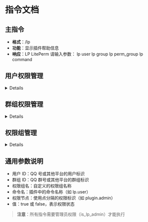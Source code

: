 # 指令文档

## 主指令

- **格式**：/lp
- **功能**：显示插件帮助信息
- **响应**：LP LitePerm 请输入参数： lp user lp group lp perm_group lp command

## 用户权限管理

<details>

### `lp user` - 用户权限管理

- **格式**：`lp user <用户ID> <操作类型> <操作> [目标] [值]`
- **操作类型**：
  - `permission` - 权限节点操作
  - `parent` - 权限组继承操作
  - `perm_group` - 权限组管理

#### 用户权限节点操作 (`permission`)

| 操作    | 格式                                              | 示例                                           | 说明             |
| ------- | ------------------------------------------------- | ---------------------------------------------- | ---------------- |
| `set`   | `lp user <ID> permission set <节点> <true/false>` | `lp user 123 permission set admin.access true` | 设置权限节点状态 |
| `del`   | `lp user <ID> permission del <节点>`              | `lp user 123 permission del user.edit`         | 删除权限节点     |
| `check` | `lp user <ID> permission check <节点>`            | `lp user 123 permission check plugin.admin`    | 检查是否拥有权限 |
| `list`  | `lp user <ID> permission list`                    | `lp user 123 permission list`                  | 列出用户所有权限 |

#### 用户权限组继承操作 (`parent`)

| 操作  | 格式                               | 示例                                 | 说明               |
| ----- | ---------------------------------- | ------------------------------------ | ------------------ |
| `add` | `lp user <ID> parent add <权限组>` | `lp user 123 parent add admin_group` | 添加继承的权限组   |
| `del` | `lp user <ID> parent del <权限组>` | `lp user 123 parent del vip_group`   | 移除继承的权限组   |
| `set` | `lp user <ID> parent set <权限组>` | `lp user 123 parent set admin_group` | 覆盖为权限组的权限 |

#### 用户权限组管理 (`perm_group`)

| 操作  | 格式                                   | 示例                               | 说明             |
| ----- | -------------------------------------- | ---------------------------------- | ---------------- |
| `add` | `lp user <ID> perm_group add <权限组>` | `lp user 123 perm_group add vip`   | 添加用户到权限组 |
| `del` | `lp user <ID> perm_group del <权限组>` | `lp user 123 perm_group del guest` | 从权限组移除用户 |

</details>

## 群组权限管理

<details>

### `lp group` - 群组权限管理

- **格式**：`lp group <群组ID> <操作类型> <操作> [目标] [值]`
- **操作类型**：
  - `permission` - 权限节点操作
  - `parent` - 权限组继承操作
  - `perm_group` - 权限组管理

#### 群权限节点操作 (`permission`)

| 操作    | 格式                                               | 示例                                            | 说明             |
| ------- | -------------------------------------------------- | ----------------------------------------------- | ---------------- |
| `set`   | `lp group <ID> permission set <节点> <true/false>` | `lp group 456 permission set group.manage true` | 设置权限节点状态 |
| `del`   | `lp group <ID> permission del <节点>`              | `lp group 456 permission del group.kick`        | 删除权限节点     |
| `check` | `lp group <ID> permission check <节点>`            | `lp group 456 permission check plugin.admin`    | 检查是否拥有权限 |
| `list`  | `lp group <ID> permission list`                    | `lp group 456 permission list`                  | 列出群组所有权限 |

#### 群权限组继承操作 (`parent`)

| 操作  | 格式                                | 示例                                  | 说明               |
| ----- | ----------------------------------- | ------------------------------------- | ------------------ |
| `add` | `lp group <ID> parent add <权限组>` | `lp group 456 parent add group_admin` | 添加继承的权限组   |
| `del` | `lp group <ID> parent del <权限组>` | `lp group 456 parent del group_vip`   | 移除继承的权限组   |
| `set` | `lp group <ID> parent set <权限组>` | `lp group 456 parent set group_admin` | 覆盖为权限组的权限 |

#### 群权限组管理 (`perm_group`)

| 操作  | 格式                                    | 示例                                | 说明             |
| ----- | --------------------------------------- | ----------------------------------- | ---------------- |
| `add` | `lp group <ID> perm_group add <权限组>` | `lp group 456 perm_group add vip`   | 添加群组到权限组 |
| `del` | `lp group <ID> perm_group del <权限组>` | `lp group 456 perm_group del guest` | 从权限组移除群组 |

</details>

## 权限组管理

<details>

### `lp perm_group` - 权限组管理

- **格式**：`lp perm_group <权限组名> <操作类型> <操作> [目标] [值]`
- **操作类型**：
  - `permission` - 权限节点操作
  - `parent` - 权限组继承操作
  - `to` - 权限组管理

#### 权限节点操作 (`permission`)

| 操作    | 格式                                                      | 示例                                                | 说明               |
| ------- | --------------------------------------------------------- | --------------------------------------------------- | ------------------ |
| `set`   | `lp perm_group <组名> permission set <节点> <true/false>` | `lp perm_group admin permission set system.* true`  | 设置权限节点状态   |
| `del`   | `lp perm_group <组名> permission del <节点>`              | `lp perm_group admin permission del user.edit`      | 删除权限节点       |
| `check` | `lp perm_group <组名> permission check <节点>`            | `lp perm_group admin permission check plugin.admin` | 检查是否拥有权限   |
| `list`  | `lp perm_group <组名> permission list`                    | `lp perm_group admin permission list`               | 列出权限组所有权限 |

#### 权限组继承操作 (`parent`)

| 操作  | 格式                                       | 示例                                 | 说明               |
| ----- | ------------------------------------------ | ------------------------------------ | ------------------ |
| `add` | `lp perm_group <组名> parent add <权限组>` | `lp perm_group vip parent add base`  | 添加继承的权限组   |
| `del` | `lp perm_group <组名> parent del <权限组>` | `lp perm_group vip parent del base`  | 移除继承的权限组   |
| `set` | `lp perm_group <组名> parent set <权限组>` | `lp perm_group vip parent set admin` | 覆盖为权限组的权限 |

#### 权限组管理 (`to`)

| 操作     | 格式                             | 示例                                | 说明         |
| -------- | -------------------------------- | ----------------------------------- | ------------ |
| `create` | `lp perm_group <组名> to create` | `lp perm_group new_group to create` | 创建新权限组 |
| `remove` | `lp perm_group <组名> to remove` | `lp perm_group old_group to remove` | 删除权限组   |

</details>

## 通用参数说明

- 用户 ID：QQ 号或其他平台的用户标识
- 群组 ID：QQ 群号或其他平台的群组标识
- 权限组名：自定义的权限组名称
- 命令名：插件中的命令名称（如 lp.user）
- 权限节点：使用点分隔的权限标识（如 plugin.admin）
- 值：true 或 false，表示权限状态

> **注意**：所有指令需要管理员权限（is_lp_admin）才能执行

